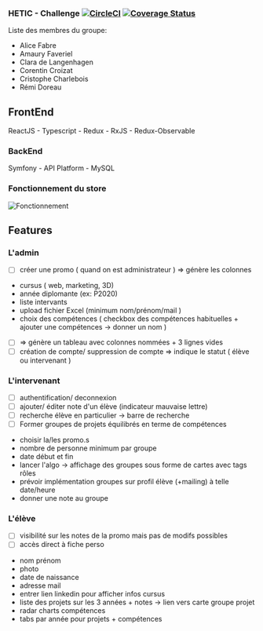 ### HETIC - Challenge [![CircleCI](https://circleci.com/gh/ayshiff/hetic-challenge.svg?style=svg)](https://circleci.com/gh/ayshiff/hetic-challenge) [![Coverage Status](https://coveralls.io/repos/github/ayshiff/hetic-challenge/badge.svg?branch=master)](https://coveralls.io/github/ayshiff/hetic-challenge?branch=master)

Liste des membres du groupe:

- Alice Fabre
- Amaury Faveriel
- Clara de Langenhagen
- Corentin Croizat
- Cristophe Charlebois
- Rémi Doreau

## FrontEnd

ReactJS - Typescript - Redux - RxJS - Redux-Observable

### BackEnd

Symfony - API Platform - MySQL

### Fonctionnement du store

![Fonctionnement](https://snipcart.com/media/203947/how-redux-works.png)

## Features

### L'admin

- [ ] créer une promo ( quand on est administrateur ) ⇒ génère les colonnes
- cursus ( web, marketing, 3D)
- année diplomante (ex: P2020)
- liste intervants
- upload fichier Excel (minimum nom/prénom/mail )
- choix des compétences ( checkbox des compétences habituelles + ajouter une compétences → donner un nom )
- [ ] ⇒ génère un tableau avec colonnes nommées + 3 lignes vides
- [ ] création de compte/ suppression de compte ⇒ indique le statut ( élève ou intervenant )

### L'intervenant

- [ ] authentification/ deconnexion
- [ ] ajouter/ éditer note d'un élève (indicateur mauvaise lettre)
- [ ] recherche élève en particulier → barre de recherche
- [ ] Former groupes de projets équilibrés en terme de compétences
- choisir la/les promo.s
- nombre de personne minimum par groupe
- date début et fin
- lancer l'algo → affichage des groupes sous forme de cartes avec tags rôles
- prévoir implémentation groupes sur profil élève (+mailing) à telle date/heure
- donner une note au groupe

### L'élève

- [ ] visibilité sur les notes de la promo mais pas de modifs possibles
- [ ] accès direct à fiche perso
- nom prénom
- photo
- date de naissance
- adresse mail
- entrer lien linkedin pour afficher infos cursus
- liste des projets sur les 3 années + notes → lien vers carte groupe projet
- radar charts compétences
- tabs par année pour projets + compétences
